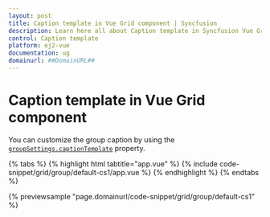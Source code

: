 ```yaml
---
layout: post
title: Caption template in Vue Grid component | Syncfusion
description: Learn here all about Caption template in Syncfusion Vue Grid component of Syncfusion Essential JS 2 and more.
control: Caption template 
platform: ej2-vue
documentation: ug
domainurl: ##DomainURL##
---
```


# Caption template in Vue Grid component

You can customize the group caption by using the [`groupSettings.captionTemplate`](https://ej2.syncfusion.com/vue/documentation/api/grid/groupSettings/#captionTemplate) property.

{% tabs %}
{% highlight html tabtitle="app.vue" %}
{% include code-snippet/grid/group/default-cs1/app.vue %}
{% endhighlight %}
{% endtabs %}
        
{% previewsample "page.domainurl/code-snippet/grid/group/default-cs1" %}